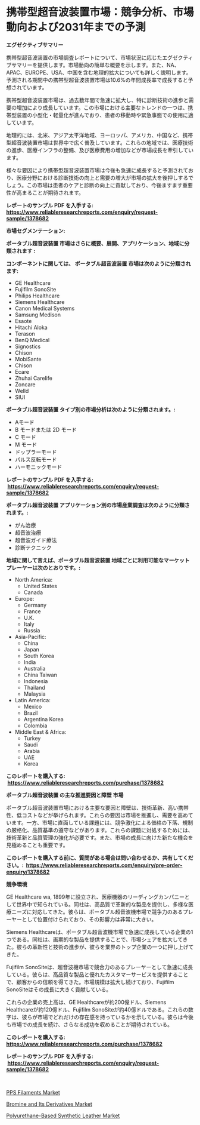 <p><h1>携帯型超音波装置市場：競争分析、市場動向および2031年までの予測</h1></p><p><strong>エグゼクティブサマリー</strong></p>
<p><p>携帯型超音波装置の市場調査レポートについて、市場状況に応じたエグゼクティブサマリーを提供します。市場動向の簡単な概要を示します。また、NA、APAC、EUROPE、USA、中国を含む地理的拡大についても詳しく説明します。予測される期間中の携帯型超音波装置市場は10.6%の年間成長率で成長すると予想されています。</p><p>携帯型超音波装置市場は、過去数年間で急速に拡大し、特に診断技術の進歩と需要の増加により成長しています。この市場における主要なトレンドの一つは、携帯型装置の小型化・軽量化が進んでおり、患者の移動時や緊急事態での使用に適しています。</p><p>地理的には、北米、アジア太平洋地域、ヨーロッパ、アメリカ、中国など、携帯型超音波装置市場は世界中で広く普及しています。これらの地域では、医療技術の進歩、医療インフラの整備、及び医療費用の増加などが市場成長を牽引しています。</p><p>様々な要因により携帯型超音波装置市場は今後も急速に成長すると予測されており、医療分野における診断技術の向上と需要の増大が市場の拡大を後押しするでしょう。この市場は患者のケアと診断の向上に貢献しており、今後ますます重要性が高まることが期待されます。</p></p>
<p><strong>レポートのサンプル PDF を入手する: <a href="https://www.reliableresearchreports.com/enquiry/request-sample/1378682">https://www.reliableresearchreports.com/enquiry/request-sample/1378682</a></strong></p>
<p><strong>市場セグメンテーション:</strong></p>
<p><strong> ポータブル超音波装置 市場はさらに概要、展開、アプリケーション、地域に分類されます :</strong></p>
<p><strong>コンポーネントに関しては、 ポータブル超音波装置 市場は次のように分類されます: &nbsp;</strong></p>
<p><ul><li>GE Healthcare</li><li>Fujifilm SonoSite</li><li>Philips Healthcare</li><li>Siemens Healthcare</li><li>Canon Medical Systems</li><li>Samsung Medison</li><li>Esaote</li><li>Hitachi Aloka</li><li>Terason</li><li>BenQ Medical</li><li>Signostics</li><li>Chison</li><li>MobiSante</li><li>Chison</li><li>Ecare</li><li>Zhuhai Carelife</li><li>Zoncare</li><li>Welld</li><li>SIUI</li></ul></p>
<p><strong> ポータブル超音波装置 タイプ別の市場分析は次のように分類されます。:</strong></p>
<p><ul><li>Aモード</li><li>B モードまたは 2D モード</li><li>C モード</li><li>M モード</li><li>ドップラーモード</li><li>パルス反転モード</li><li>ハーモニックモード</li></ul></p>
<p><strong>レポートのサンプル PDF を入手する: &nbsp;<a href="https://www.reliableresearchreports.com/enquiry/request-sample/1378682">https://www.reliableresearchreports.com/enquiry/request-sample/1378682</a></strong></p>
<p><strong> ポータブル超音波装置 アプリケーション別の市場産業調査は次のように分類されます。:</strong></p>
<p><ul><li>がん治療</li><li>超音波治療</li><li>超音波ガイド療法</li><li>診断テクニック</li></ul></p>
<p><strong>地域に関して言えば、ポータブル超音波装置 地域ごとに利用可能なマーケットプレーヤーは次のとおりです。:</strong></p>
<p><ul>
    <li>
        North America:
        <ul>
            <li>United States</li>
            <li>Canada</li>
        </ul>
    </li>
    <li>
        Europe:
        <ul>
            <li>Germany</li>
            <li>France</li>
            <li>U.K.</li>
            <li>Italy</li>
            <li>Russia</li>
        </ul>
    </li>
    <li>
        Asia-Pacific:
        <ul>
            <li>China</li>
            <li>Japan</li>
            <li>South Korea</li>
            <li>India</li>
            <li>Australia</li>
            <li>China Taiwan</li>
            <li>Indonesia</li>
            <li>Thailand</li>
            <li>Malaysia</li>
        </ul>
    </li>
    <li>
        Latin America:
        <ul>
            <li>Mexico</li>
            <li>Brazil</li>
            <li>Argentina Korea</li>
            <li>Colombia</li>
        </ul>
    </li>
    <li>
        Middle East & Africa:
        <ul>
            <li>Turkey</li>
            <li>Saudi</li>
            <li>Arabia</li>
            <li>UAE</li>
            <li>Korea</li>
        </ul>
    </li>
    </ul></p>
<p><strong>このレポートを購入する: &nbsp;<a href="https://www.reliableresearchreports.com/purchase/1378682">https://www.reliableresearchreports.com/purchase/1378682</a></strong></p>
<p><strong>ポータブル超音波装置 の主な推進要因と障壁 市場</strong></p>
<p><p>ポータブル超音波装置市場における主要な要因と障壁は、技術革新、高い携帯性、低コストなどが挙げられます。これらの要因は市場を推進し、需要を高めています。一方、市場に直面している課題には、競争激化による価格の下落、規制の厳格化、品質基準の遵守などがあります。これらの課題に対処するためには、技術革新と品質管理の強化が必要です。また、市場の成長に向けた新たな機会を見極めることも重要です。</p></p>
<p><strong>このレポートを購入する前に、質問がある場合は問い合わせるか、共有してください。:&nbsp; <a href="https://www.reliableresearchreports.com/enquiry/pre-order-enquiry/1378682">https://www.reliableresearchreports.com/enquiry/pre-order-enquiry/1378682</a></strong></p>
<p><strong>競争環境</strong></p>
<p><p>GE Healthcare wa, 1899年に設立され、医療機器のリーディングカンパニーとして世界中で知られている。同社は、高品質で革新的な製品を提供し、多様な医療ニーズに対応してきた。彼らは、ポータブル超音波機市場で競争力のあるプレーヤーとして位置付けられており、その影響力は非常に大きい。</p><p>Siemens Healthcareは、ポータブル超音波機市場で急速に成長している企業の1つである。同社は、画期的な製品を提供することで、市場シェアを拡大してきた。彼らの革新性と技術の進歩が、彼らを業界のトップ企業の一つに押し上げてきた。</p><p>Fujifilm SonoSiteは、超音波機市場で競合力のあるプレーヤーとして急速に成長している。彼らは、高品質な製品と優れたカスタマーサービスを提供することで、顧客からの信頼を得てきた。市場規模は拡大し続けており、Fujifilm SonoSiteはその成長に大きく貢献している。</p><p>これらの企業の売上高は、GE Healthcareが約200億ドル、Siemens Healthcareが約120億ドル、Fujifilm SonoSiteが約40億ドルである。これらの数字は、彼らが市場でどれだけの存在感を持っているかを示している。彼らは今後も市場での成長を続け、さらなる成功を収めることが期待されている。</p></p>
<p><strong>このレポートを購入する: &nbsp; <a href="https://www.reliableresearchreports.com/purchase/1378682">https://www.reliableresearchreports.com/purchase/1378682</a></strong></p>
<p><strong>レポートのサンプル PDF を入手する: &nbsp;<a href="https://www.reliableresearchreports.com/enquiry/request-sample/1378682">https://www.reliableresearchreports.com/enquiry/request-sample/1378682</a></strong><strong></strong></p>
<p>&nbsp;</p>
<p><p><a href="https://github.com/Sinjinluong3e0awx2m195k76/Market-Research-Report-List-1/blob/main/pps-filaments-market.md">PPS Filaments Market</a></p><p><a href="https://github.com/beatblasta/Market-Research-Report-List-2/blob/main/bromine-and-its-derivatives-market.md">Bromine and Its Derivatives Market</a></p><p><a href="https://github.com/shotows/Market-Research-Report-List-1/blob/main/polyurethane-based-synthetic-leather-market.md">Polyurethane-Based Synthetic Leather Market</a></p></p>